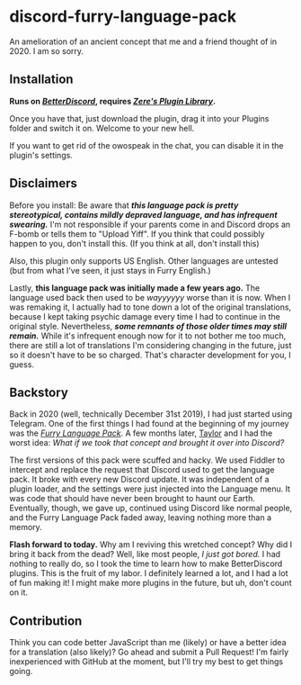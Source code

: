 # discord-furry-language-pack
 An amelioration of an ancient concept that me and a friend thought of in 2020. I am so sorry.
## Installation
**Runs on [*BetterDiscord*](https://betterdiscord.app), requires [*Zere's Plugin Library*](https://betterdiscord.app/plugin/ZeresPluginLibrary).**

Once you have that, just download the plugin, drag it into your Plugins folder and switch it on. Welcome to your new hell.

If you want to get rid of the owospeak in the chat, you can disable it in the plugin's settings.
## Disclaimers
Before you install: Be aware that ***this language pack is pretty stereotypical, contains mildly depraved language, and has infrequent swearing.*** I'm not responsible if your parents come in and Discord drops an F-bomb or tells them to "Upload Yiff". If you think that could possibly happen to you, don't install this. (If you think at all, don't install this)

Also, this plugin only supports US English. Other languages are untested (but from what I've seen, it just stays in Furry English.)

Lastly, **this language pack was initially made a few years ago.** The language used back then used to be *wayyyyyy* worse than it is now. When I was remaking it, I actually had to tone down a lot of the original translations, because I kept taking psychic damage every time I had to continue in the original style. Nevertheless, ***some remnants of those older times may still remain.*** While it's infrequent enough now for it to not bother me too much, there are still a lot of translations I'm considering changing in the future, just so it doesn't have to be so charged. That's character development for you, I guess.

## Backstory
Back in 2020 (well, technically December 31st 2019), I had just started using Telegram. One of the first things I had found at the beginning of my journey was the *[Furry Language Pack](https://telegram.me/setlanguage/fuwwy)*. A few months later, [Taylor](https://github.com/TayIorRobinson) and I had the worst idea: *What if we took that concept and brought it over into Discord?*

The first versions of this pack were scuffed and hacky. We used Fiddler to intercept and replace the request that Discord used to get the language pack. It broke with every new Discord update. It was independent of a plugin loader, and the settings were just injected into the Language menu. It was code that should have never been brought to haunt our Earth. Eventually, though, we gave up, continued using Discord like normal people, and the Furry Language Pack faded away, leaving nothing more than a memory.

**Flash forward to today.** Why am I reviving this wretched concept? Why did I bring it back from the dead? Well, like most people, *I just got bored.* I had nothing to really do, so I took the time to learn how to make BetterDiscord plugins. This is the fruit of my labor. I definitely learned a lot, and I had a lot of fun making it! I might make more plugins in the future, but uh, don't count on it.

## Contribution
Think you can code better JavaScript than me (likely) or have a better idea for a translation (also likely)? Go ahead and submit a Pull Request! I'm fairly inexperienced with GitHub at the moment, but I'll try my best to get things going.